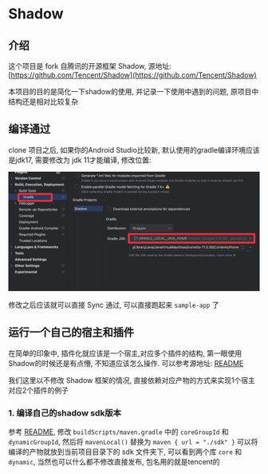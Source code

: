 # Shadow

## 介绍

这个项目是 fork 自腾讯的开源框架 Shadow, 源地址: [https://github.com/Tencent/Shadow](https://github.com/Tencent/Shadow)

本项目的目的是简化一下shadow的使用, 并记录一下使用中遇到的问题, 原项目中结构还是相对比较复杂

## 编译通过

clone 项目之后, 如果你的Android Studio比较新, 默认使用的gradle编译环境应该是jdk17, 需要修改为 jdk 11才能编译, 修改位置:

![](./pics/CleanShot%202025-03-14%20at%2014.53.53@2x.png)

修改之后应该就可以直接 Sync 通过, 可以直接跑起来 `sample-app` 了

## 运行一个自己的宿主和插件

在简单的印象中, 插件化就应该是一个宿主,对应多个插件的结构, 第一眼使用Shadow的时候还是有点懵, 不知道应该怎么操作. 可以参考源地址: [README](./projects/sample/README.md)

我们这里以不修改 Shadow 框架的情况, 直接依赖对应产物的方式来实现1个宿主对应2个插件的例子

### 1. 编译自己的shadow sdk版本

参考 [README](./projects/sample/README.md), 修改 `buildScripts/maven.gradle` 中的 `coreGroupId` 和 `dynamicGroupId`, 然后将 `mavenLocal()` 替换为 `maven { url = "./sdk" }` 
可以将编译的产物就放到当前项目目录下的 sdk 文件夹下, 可以看到两个库 `core` 和 `dynamic`, 
当然也可以什么都不修改直接发布, 包名用的就是tencent的

